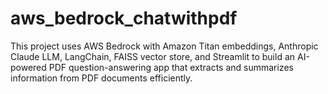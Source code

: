 # aws_bedrock_chatwithpdf
This project uses AWS Bedrock with Amazon Titan embeddings, Anthropic Claude LLM, LangChain, FAISS vector store, and Streamlit to build an AI-powered PDF question-answering app that extracts and summarizes information from PDF documents efficiently.
